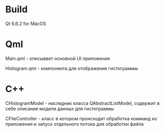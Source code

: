 # Build

Qt 6.6.2 for MacOS

# Qml
Main.qml - описыввет основной UI приложения

Histogram.qml - компонента для отображения гистограммы

# С++
CHistogramModel - наследник класса QAbstractListModel, содержит в себе описание модели данных для гистограммы

CFileController - класс в котором происходит обработка комманд из приложения и запуск отдельного потока для обработки файла
